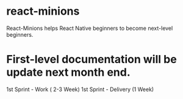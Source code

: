 # react-minions
React-Minions helps React Native beginners to become next-level beginners.

# First-level documentation will be update next month end.

1st Sprint - Work ( 2-3 Week)
1st Sprint - Delivery (1 Week)